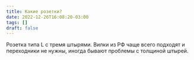 ```yaml
---
title: Какие розетки?
date: 2022-12-26T16:08:20-03:00
tags: []
draft: false
---
```


Розетка типа L с тремя штырями. Вилки из РФ чаще всего подходят и
переходники не нужны, иногда бывают проблемы с толщиной штырей.
